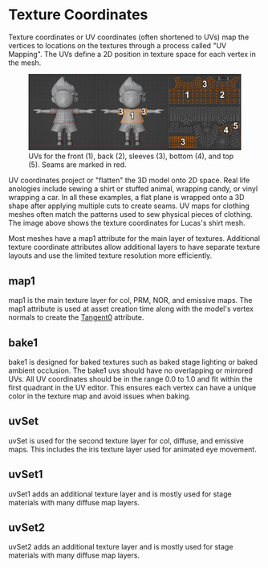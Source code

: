 # Texture Coordinates
Texture coordinates or UV coordinates (often shortened to UVs) map the vertices to locations on the textures through a process called "UV Mapping". The UVs define a 2D position in texture space for each vertex in the mesh.

<figure class="figure">
    <img src="lucas_uvs.jpg">
    <figcaption class="figure-caption">UVs for the front (1), back (2), sleeves (3), bottom (4), and top (5). Seams are marked in red.</figcaption>
</figure>

UV coordinates project or "flatten" the 3D model onto 2D space. Real life anologies include sewing a shirt or stuffed animal, wrapping candy, or vinyl wrapping a car. In all these examples, a flat plane is wrapped onto a 3D shape after applying multiple cuts to create seams. UV maps for clothing meshes often match the patterns used to sew physical pieces of clothing. The image above shows the texture coordinates for Lucas's shirt mesh.

Most meshes have a map1 attribute for the main layer of textures. Additional texture coordinate attributes allow additional layers to have separate texture layouts and use the limited texture resolution more efficiently.

## map1
map1 is the main texture layer for col, PRM, NOR, and emissive maps. The map1 attribute is used at asset creation time along with the model's vertex normals to create the [Tangent0](../vertex-attributes) attribute.

## bake1
bake1 is designed for baked textures such as baked stage lighting or baked ambient occlusion. The bake1 uvs should have no overlapping or mirrored UVs. All UV coordinates should be in the range 0.0 to 1.0 and fit within the first quadrant in the UV editor. This ensures each vertex can have a unique color in the texture map and avoid issues when baking.

## uvSet
uvSet is used for the second texture layer for col, diffuse, and emissive maps. This includes the iris texture layer used for animated eye movement.

## uvSet1 
uvSet1 adds an additional texture layer and is mostly used for stage materials with many diffuse map layers.

## uvSet2
uvSet2 adds an additional texture layer and is mostly used for stage materials with many diffuse map layers.
